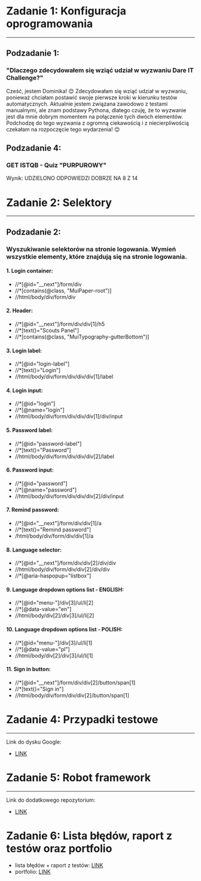 # Zadanie 1: Konfiguracja oprogramowania
___
<h2>Podzadanie 1:</h2> 
<h3>"Dlaczego zdecydowałem się wziąć udział w wyzwaniu Dare IT Challenge?"</h3>

Cześć, jestem Dominika! :blush: Zdecydowałam się wziąć udział w wyzwaniu, ponieważ chciałam postawić swoje pierwsze kroki w kierunku testów automatycznych. Aktualnie jestem związana zawodowo z testami manualnymi, ale znam podstawy Pythona, dlatego czuję, że to wyzwanie jest dla mnie dobrym momentem na połączenie tych dwóch elementów. Podchodzę do tego wyzwania z ogromną ciekawością i z niecierpliwością czekałam na rozpoczęcie tego wydarzenia! :blush: 

<h2>Podzadanie 4:</h2> 
<h3>GET ISTQB  - Quiz "PURPUROWY" </h3>
Wynik: UDZIELONO ODPOWIEDZI DOBRZE NA 8 Z 14


# Zadanie 2: Selektory
___
<h2>Podzadanie 2:</h2> 
<h3>Wyszukiwanie selektorów na stronie logowania. Wymień wszystkie elementy, które znajdują się na stronie logowania.</h3>

<h4>1. Login container:</h4>

- //*[@id="__next"]/form/div
- //*[contains(@class, "MuiPaper-root")]
- //html/body/div/form/div

<h4>2. Header:</h4>

- //*[@id="__next"]/form/div/div[1]/h5
- //*[text()="Scouts Panel"]
- //*[contains(@class, "MuiTypography-gutterBottom")]

<h4>3. Login label:</h4>

- //*[@id="login-label"]
- //*[text()="Login"]
- //html/body/div/form/div/div/div[1]/label

<h4>4. Login input:</h4>

- //*[@id="login"]
- //*[@name="login"]
- //html/body/div/form/div/div/div[1]/div/input

<h4>5. Password label:</h4>

- //*[@id="password-label"]
- //*[text()="Password"]
- //html/body/div/form/div/div/div[2]/label

<h4>6. Password input:</h4>

- //*[@id="password"]
- //*[@name="password"]
- //html/body/div/form/div/div/div[2]/div/input

<h4>7. Remind password:</h4> 

- //*[@id="__next"]/form/div/div[1]/a
- //*[text()="Remind password"]
- /html/body/div/form/div/div[1]/a

<h4>8. Language selector:</h4>

- //*[@id="__next"]/form/div/div[2]/div/div
- //html/body/div/form/div/div[2]/div/div
- //*[@aria-haspopup="listbox"]

<h4>9. Language dropdown options list - ENGLISH:</h4>

- //*[@id="menu-"]/div[3]/ul/li[2]
- //*[@data-value="en"]
- //html/body/div[2]/div[3]/ul/li[2]

<h4>10. Language dropdown options list - POLISH:</h4>

- //*[@id="menu-"]/div[3]/ul/li[1]
- //*[@data-value="pl"]
- //html/body/div[2]/div[3]/ul/li[1]

<h4>11. Sign in button:</h4>

- //*[@id="__next"]/form/div/div[2]/button/span[1]
- //*[text()="Sign in"]
- //html/body/div/form/div/div[2]/button/span[1]

# Zadanie 4: Przypadki testowe
___
Link do dysku Google:

- [LINK](https://drive.google.com/drive/folders/1SyrtY0jPuR-OUpNNUZIxLfqwhrJbsQEK?usp=sharing)

# Zadanie 5: Robot framework
___
Link do dodatkowego repozytorium:

- [LINK](https://github.com/dwoj/panelscout_robotframework_)

# Zadanie 6: Lista błędów, raport z testów oraz portfolio

- lista błędów + raport z testów: [LINK](https://drive.google.com/drive/folders/1gXjyaQE9HKIeT_Kt9u1ZDNSj-0ANUqPz?usp=share_link)
- portfolio: [LINK](https://github.com/dwoj/portfolio/blob/main/README.md)